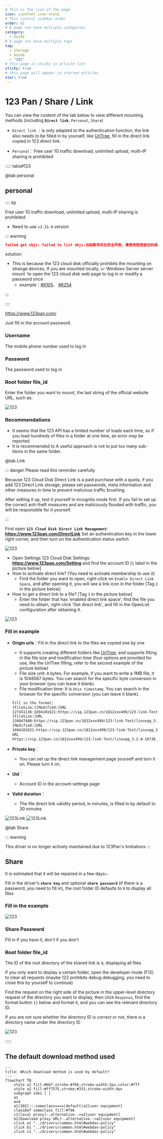 ```yaml
---
# This is the icon of the page
icon: iconfont icon-state
# This control sidebar order
order: 61
# A page can have multiple categories
category:
  - Guide
# A page can have multiple tags
tag:
  - Storage
  - Guide
  - "302"
# this page is sticky in article list
sticky: true
# this page will appear in starred articles
star: true
---
```


# 123 Pan / Share / Link

You can view the content of the tab below to view different mounting methods (including **`Direct link`**, `Personal`, `Share`)

- `Direct link` ：is only adapted to the authentication function, the link also needs to be filled in by yourself, like [UrlTree](/guide/drivers/UrlTree.md), fill in the direct link copied in 123 direct link.

- `Personal`：Free user 1G traffic download, unlimited upload, multi-IP sharing is prohibited



::::: tabs#123

@tab personal

## **personal**

:::: tip

Free user 1G traffic download, unlimited upload, multi-IP sharing is prohibited

- Need to use `v3.33.0` version

::: warning 

```json
failed get objs: failed to list objs:当前账号存在安全风险，请使用短信验证码或者微信进行登录。
```

solution:

- This is because the 123 cloud disk officially prohibits the mounting on strange devices, If you are mounted locally, `or` Windows Server server mount `to open the 123 cloud disk web page to log in or modify a password once
  - example：[#6105](https://github.com/alist-org/alist/discussions/6105#discussioncomment-8628361)、 [#6254](https://github.com/alist-org/alist/discussions/6254#discussioncomment-8884882)

:::

::::

https://www.123pan.com/

Just fill in the account password.

### **Username**

The mobile phone number used to log in

### **Password**

The password used to log in

### **Root folder file_id**

Enter the folder you want to mount, the last string of the official website URL, such as:

![123](/img/drivers/123/123.png)

### **Recommendations**

- It seems that the 123 API has a limited number of loads each time, so if you load hundreds of files in a folder at one time, an error may be reported
- It is recommended to A useful approach is not to put too many sub-items in the same folder.



@tab Link

::: danger Please read this reminder carefully

Because 123 Cloud Disk Direct Link is a paid purchase with a quota, if you add 123 Direct Link storage, please set passwords, meta information and other measures in time to prevent malicious traffic brushing.

After setting it up, test it yourself in incognito mode first. If you fail to set up the correct anti-theft measures and are maliciously flooded with traffic, you will be responsible for it yourself.

:::

First open **`123 Cloud Disk Direct Link Management`**: **https://www.123pan.com/DirectLink** Set an authentication key in the lower right corner, and then turn on the authentication status switch

![123](/img/drivers/123/123_link_1.png)

- Open Settings 123 Cloud Disk Settings: **https://www.123pan.com/Setting** and find the account ID [`1` label in the picture below]
- How to activate direct link? (You need to activate membership to use it)
  - Find the folder you want to open, right-click on `Enable Direct Link Space`, and after opening it, you will see a link icon in the folder [Tag `2` in the picture below]
- How to get a direct link to a file? [Tag `3` in the picture below]
  - Enter the folder that has 'enabled direct link space', find the file you need to obtain, right-click 'Get direct link', and fill in the OpenList configuration after obtaining it.

![123](/img/drivers/123/123_link_2.png)

### **Fill in example**

- **Origin urls**：Fill in the direct link to the files we copied one by one

  - It supports creating different folders like [UrlTree](/guide/drivers/UrlTree.md), and supports filling in the file size and modification time (four options are provided for use, like the UrlTree filling, refer to the second example of the picture below)
  - File size unit: `B` bytes. For example, if you want to write a 1MB file, it is 1048567 bytes. You can search for the specific byte conversion in your browser (you can leave it blank).
  - File modification time: It is `Unix timestamp`. You can search in the browser for the specific conversion  (you can leave it blank).

  ```txt
  Fill in the format:
  [FileSize:][Modified:]URL
  127451136:1694101621:https://vip.123pan.cn/1812xxx499/123-link-Test/linuxqq_3.2.0-16736_mips64el.deb
  [FileSize:]URL
  134847488:https://vip.123pan.cn/1812xxx499/123-link-Test/linuxqq_3.2.0-16736_loong64.deb
  [Modified:]URL
  1694101621:https://vip.123pan.cn/1812xxx499/123-link-Test/linuxqq_3.2.0-16736_arm64.AppImage
  URL
  https://vip.123pan.cn/1812xxx499/123-link-Test/linuxqq_3.2.0-16736_x86_64.AppImage
  ```

- **Private key**：

  - You can set up the direct link management page yourself and turn it on. Please turn it on.

- **Uid**：

  - Account ID in the account settings page

- **Valid duration**：

  - The file direct link validity period, in minutes, is filled in by default to 30 minutes

<div class="image-preview">  
    <img src="/img/drivers/123/123_link_3.png" alt="123Link" title="123Link"/>
    <img src="/img/drivers/123/123_link_4.png" alt="123Link" title="123Link"/>
</div>


@tab Share

::: warning 

This driver is no longer actively maintained due to 123Pan's limitations
:::

## **Share**

It is estimated that it will be repaired in a few days~

Fill in the driver's **`share key`** and optional **`share password`** (if there is a password, you need to fill in), the root folder ID defaults to `0` to display all files

### **Fill in the example**

![123](/img/drivers/123/123_add_demo.png)



### **Share Password**

Fill in if you have it, don't if you don't



### **Root folder file_id**

The ID of the root directory of the shared link is `0`, displaying all files

If you only want to display a certain folder, open the developer mode (F12) to clear all requests (maybe 123 prohibits debug debugging, you need to close this by yourself to continue)

Find the request on the right side of the picture in the upper-level directory request of the directory you want to display, then click `Response`, find the format button `{}` below and format it, and you can see the relevant directory ID.

If you are not sure whether the directory ID is correct or not, there is a directory name under the directory ID

![123](/img/drivers/123/123_fl_id.png)

:::::

## **The default download method used**

```mermaid
---
title: Which download method is used by default?
---
flowchart TB
    style a1 fill:#bbf,stroke:#f66,stroke-width:2px,color:#fff
    style a2 fill:#ff7575,stroke:#333,stroke-width:4px
    subgraph ide1 [ ]
    a1
    end
    a1[302]:::someclass====|default|a2[user equipment]
    classDef someclass fill:#f96
    c1[local proxy]-.alternative.->a2[user equipment]
    b1[Download proxy URL]-.alternative.->a2[user equipment]
    click a1 "../drivers/common.html#webdav-policy"
    click b1 "../drivers/common.html#webdav-policy"
    click c1 "../drivers/common.html#webdav-policy"
```